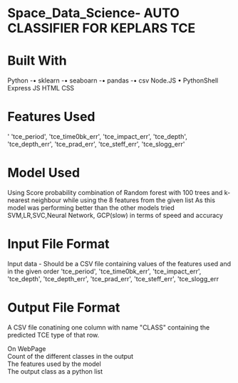 # Space_Data_Science- AUTO CLASSIFIER FOR KEPLARS TCE
# Built With

Python
	-•	sklearn
	-•	seaboarn
	-•	pandas
	-•	csv
Node.JS
	•	PythonShell
Express JS
HTML
CSS

# Features Used
'
'tce_period', 'tce_time0bk_err', 'tce_impact_err', 'tce_depth', 'tce_depth_err', 'tce_prad_err', 'tce_steff_err', 'tce_slogg_err'                       
 

# Model Used

Using Score probability combination of Random forest  with 100 trees 
and k-nearest neighbour while using the 8 features from the given list 
As this model was performing better than the other models tried SVM,LR,SVC,Neural Network, GCP(slow) in terms of speed and accuracy

# Input File Format

Input data - Should be a CSV file containing values of the 
features used and in the given order
'tce_period',  'tce_time0bk_err',  'tce_impact_err',  'tce_depth', 
'tce_depth_err',  'tce_prad_err',  'tce_steff_err',  'tce_slogg_err



# Output File Format

A CSV file conatining one column with name "CLASS" containing the predicted TCE type of that row.                 

On WebPage <br />
Count of the different classes in the output<br />
The features used by the model<br />
The output class as a python list<br />
<!-- Link to download to resultant CSV file containing class -->
